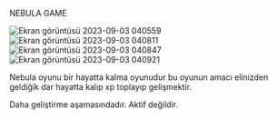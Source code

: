 NEBULA GAME

![Ekran görüntüsü 2023-09-03 040559](https://github.com/2gur1kan/NeBuLa/assets/93085272/98004746-ebf0-4c75-b280-0133d1790524)
![Ekran görüntüsü 2023-09-03 040811](https://github.com/2gur1kan/NeBuLa/assets/93085272/4d980e5d-fe06-46f5-9c0b-5c9befa4bde2)
![Ekran görüntüsü 2023-09-03 040847](https://github.com/2gur1kan/NeBuLa/assets/93085272/daa0ed54-29a3-49cc-af0f-9f3b203a8b68)
![Ekran görüntüsü 2023-09-03 040921](https://github.com/2gur1kan/NeBuLa/assets/93085272/9ad2bf07-ea2a-4844-be60-d045c5f2d6bb)

Nebula oyunu bir hayatta kalma oyunudur bu oyunun amacı elinizden geldiğik dar hayatta kalıp xp toplayıp gelişmektir.

Daha geliştirme aşamasındadır. Aktif değildir.

